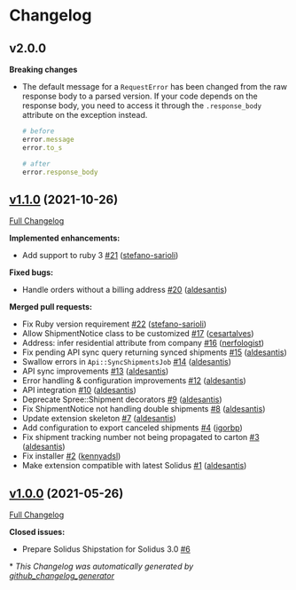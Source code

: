 # Changelog

## v2.0.0

**Breaking changes**

- The default message for a `RequestError` has been changed from the raw response body to a parsed version. If your code depends on the response body, you need to access it through the `.response_body` attribute on the exception instead.
  ```ruby
  # before
  error.message
  error.to_s

  # after
  error.response_body
  ```

## [v1.1.0](https://github.com/solidusio-contrib/solidus_shipstation/tree/v1.1.0) (2021-10-26)

[Full Changelog](https://github.com/solidusio-contrib/solidus_shipstation/compare/v1.0.0...v1.1.0)

**Implemented enhancements:**

- Add support to ruby 3 [\#21](https://github.com/solidusio-contrib/solidus_shipstation/pull/21) ([stefano-sarioli](https://github.com/stefano-sarioli))

**Fixed bugs:**

- Handle orders without a billing address [\#20](https://github.com/solidusio-contrib/solidus_shipstation/pull/20) ([aldesantis](https://github.com/aldesantis))

**Merged pull requests:**

- Fix Ruby version requirement [\#22](https://github.com/solidusio-contrib/solidus_shipstation/pull/22) ([stefano-sarioli](https://github.com/stefano-sarioli))
- Allow ShipmentNotice class to be customized [\#17](https://github.com/solidusio-contrib/solidus_shipstation/pull/17) ([cesartalves](https://github.com/cesartalves))
- Address: infer residential attribute from company [\#16](https://github.com/solidusio-contrib/solidus_shipstation/pull/16) ([nerfologist](https://github.com/nerfologist))
- Fix pending API sync query returning synced shipments [\#15](https://github.com/solidusio-contrib/solidus_shipstation/pull/15) ([aldesantis](https://github.com/aldesantis))
- Swallow errors in `Api::SyncShipmentsJob` [\#14](https://github.com/solidusio-contrib/solidus_shipstation/pull/14) ([aldesantis](https://github.com/aldesantis))
- API sync improvements [\#13](https://github.com/solidusio-contrib/solidus_shipstation/pull/13) ([aldesantis](https://github.com/aldesantis))
- Error handling & configuration improvements [\#12](https://github.com/solidusio-contrib/solidus_shipstation/pull/12) ([aldesantis](https://github.com/aldesantis))
- API integration [\#10](https://github.com/solidusio-contrib/solidus_shipstation/pull/10) ([aldesantis](https://github.com/aldesantis))
- Deprecate Spree::Shipment decorators [\#9](https://github.com/solidusio-contrib/solidus_shipstation/pull/9) ([aldesantis](https://github.com/aldesantis))
- Fix ShipmentNotice not handling double shipments [\#8](https://github.com/solidusio-contrib/solidus_shipstation/pull/8) ([aldesantis](https://github.com/aldesantis))
- Update extension skeleton [\#7](https://github.com/solidusio-contrib/solidus_shipstation/pull/7) ([aldesantis](https://github.com/aldesantis))
- Add configuration to export canceled shipments [\#4](https://github.com/solidusio-contrib/solidus_shipstation/pull/4) ([igorbp](https://github.com/igorbp))
- Fix shipment tracking number not being propagated to carton [\#3](https://github.com/solidusio-contrib/solidus_shipstation/pull/3) ([aldesantis](https://github.com/aldesantis))
- Fix installer [\#2](https://github.com/solidusio-contrib/solidus_shipstation/pull/2) ([kennyadsl](https://github.com/kennyadsl))
- Make extension compatible with latest Solidus [\#1](https://github.com/solidusio-contrib/solidus_shipstation/pull/1) ([aldesantis](https://github.com/aldesantis))

## [v1.0.0](https://github.com/solidusio-contrib/solidus_shipstation/tree/v1.0.0) (2021-05-26)

[Full Changelog](https://github.com/solidusio-contrib/solidus_shipstation/compare/077ee0bcdf9faf66121faa4387ec645122892c98...v1.0.0)

**Closed issues:**

- Prepare Solidus Shipstation for Solidus 3.0 [\#6](https://github.com/solidusio-contrib/solidus_shipstation/issues/6)



\* *This Changelog was automatically generated by [github_changelog_generator](https://github.com/github-changelog-generator/github-changelog-generator)*
